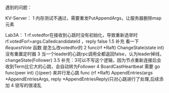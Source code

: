 遇到的问题：

KV-Server：
1 内存测试不通过，需要重发PutAppendArgs，让服务器删除map元素

Lab3A：
1 rf.votedfor在接收到心跳时没有初始化，导致重新选举时rf.votedFor!=args.CalledcandidateId ，reply false
    1.5 补充 看一下 *RequestVote* 函数 是怎么改votedfor的
2 func(rf *Raft) ChangeState(state int)没有重置定时器
3 当一个leader的心跳rpc调用全都返回false，认为leader掉线，changeState(Follower)
    3.5 补充：3可以不写这个逻辑，因为节点重新连接后会收到Term比它大的心跳，会自动转为Follower
4 BoardCastHeartbeat 需要 go func(peer int) {}(peer) 来并行发心跳
 func (rf *Raft) AppendEntries(args *AppendEntriesArgs, reply *AppendEntriesReply)只对心跳进行了处理,后续添加
4 锁写的很凌乱
